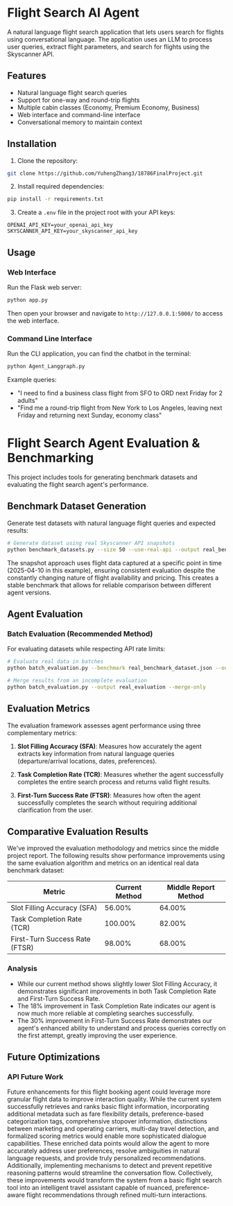 # Flight Search AI Agent

A natural language flight search application that lets users search for flights using conversational language. The application uses an LLM to process user queries, extract flight parameters, and search for flights using the Skyscanner API.

## Features

- Natural language flight search queries
- Support for one-way and round-trip flights
- Multiple cabin classes (Economy, Premium Economy, Business)
- Web interface and command-line interface
- Conversational memory to maintain context

## Installation

1. Clone the repository:
```bash
git clone https://github.com/YuhengZhang3/18786FinalProject.git
```

2. Install required dependencies:
```bash
pip install -r requirements.txt
```

3. Create a `.env` file in the project root with your API keys:
```
OPENAI_API_KEY=your_openai_api_key
SKYSCANNER_API_KEY=your_skyscanner_api_key
```

## Usage

### Web Interface

Run the Flask web server:
```bash
python app.py
```

Then open your browser and navigate to `http://127.0.0.1:5000/` to access the web interface.

### Command Line Interface

Run the CLI application, you can find the chatbot in the terminal:
```bash
python Agent_Langgraph.py
```

Example queries:
- "I need to find a business class flight from SFO to ORD next Friday for 2 adults"
- "Find me a round-trip flight from New York to Los Angeles, leaving next Friday and returning next Sunday, economy class"

# Flight Search Agent Evaluation & Benchmarking

This project includes tools for generating benchmark datasets and evaluating the flight search agent's performance.

## Benchmark Dataset Generation

Generate test datasets with natural language flight queries and expected results:

```bash
# Generate dataset using real Skyscanner API snapshots
python benchmark_datasets.py --size 50 --use-real-api --output real_benchmark_dataset.json --snapshot-date "2025-04-10"
```

The snapshot approach uses flight data captured at a specific point in time (2025-04-10 in this example), ensuring consistent evaluation despite the constantly changing nature of flight availability and pricing. This creates a stable benchmark that allows for reliable comparison between different agent versions.

## Agent Evaluation

### Batch Evaluation (Recommended Method)

For evaluating datasets while respecting API rate limits:

```bash
# Evaluate real data in batches
python batch_evaluation.py --benchmark real_benchmark_dataset.json --output real_evaluation --batch-size 10 --api-delay 3 --batch-delay 120 --use-cache --optimize-batches

# Merge results from an incomplete evaluation
python batch_evaluation.py --output real_evaluation --merge-only
```

## Evaluation Metrics

The evaluation framework assesses agent performance using three complementary metrics:

1. **Slot Filling Accuracy (SFA)**: Measures how accurately the agent extracts key information from natural language queries (departure/arrival locations, dates, preferences).

2. **Task Completion Rate (TCR)**: Measures whether the agent successfully completes the entire search process and returns valid flight results.

3. **First-Turn Success Rate (FTSR)**: Measures how often the agent successfully completes the search without requiring additional clarification from the user.

## Comparative Evaluation Results

We've improved the evaluation methodology and metrics since the middle project report. The following results show performance improvements using the same evaluation algorithm and metrics on an identical real data benchmark dataset:

| **Metric**                     | **Current Method** | **Middle Report Method** |
|-------------------------------|-------------------|--------------------------|
| Slot Filling Accuracy (SFA)   | 56.00%            | 64.00%                  |
| Task Completion Rate (TCR)    | 100.00%           | 82.00%                  |
| First-Turn Success Rate (FTSR)| 98.00%            | 68.00%                  |

### Analysis

- While our current method shows slightly lower Slot Filling Accuracy, it demonstrates significant improvements in both Task Completion Rate and First-Turn Success Rate.
- The 18% improvement in Task Completion Rate indicates our agent is now much more reliable at completing searches successfully.
- The 30% improvement in First-Turn Success Rate demonstrates our agent's enhanced ability to understand and process queries correctly on the first attempt, greatly improving the user experience.

## Future Optimizations

### API Future Work

Future enhancements for this flight booking agent could leverage more granular flight data to improve interaction quality. While the current system successfully retrieves and ranks basic flight information, incorporating additional metadata such as fare flexibility details, preference-based categorization tags, comprehensive stopover information, distinctions between marketing and operating carriers, multi-day travel detection, and formalized scoring metrics would enable more sophisticated dialogue capabilities. These enriched data points would allow the agent to more accurately address user preferences, resolve ambiguities in natural language requests, and provide truly personalized recommendations. Additionally, implementing mechanisms to detect and prevent repetitive reasoning patterns would streamline the conversation flow. Collectively, these improvements would transform the system from a basic flight search tool into an intelligent travel assistant capable of nuanced, preference-aware flight recommendations through refined multi-turn interactions.
